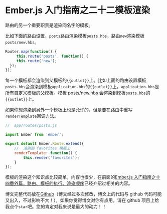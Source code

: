 # Ember.js 入门指南之二十二模板渲染

路由的另一个重要职责是渲染同名字的模板。

比如下面的路由设置，`posts`路由渲染模板`posts.hbs`，路由`new`渲染模板`posts/new.hbs`。

```js
Router.map(function() {  
     this.route('posts', function() {
     this.route('new');
  });
}); 
```

每一个模板都会渲染到父模板的`{{outlet}}`上。比如上面的路由设置模板`posts.hbs`会渲染到模板`application.hbs`的`{{outlet}}`上。`application.hbs`是所有自定义模板的父模板。模板 posts/new.hbs 会渲染到模板`posts.hbs`的`{{outlet}}`上。

如果你想渲染到另外一个模板上也是允许的，但是要在路由中重写`renderTemplate`回调方法。

```js
//  app/routes/posts.js

import Ember from 'ember';

export default Ember.Route.extend({  
    //  渲染到 favorites 模板上
    renderTemplate: function() {
        this.render('favorites');
    }
}); 
```

模板的渲染这个知识点比较简单，内容也很少，在前面的[Ember.js 入门指南之十四番外篇，路由、模板的执行、渲染顺序](http://blog.ddlisting.com/2016/03/22/ember-js-ru-men-zhi-nan-zhi-shi-si-fan-wai-pian-lu-you-mo-ban-de-zhi-xing-xuan-ran-shun-xu/)已经介绍过相关的内容。

博文完整代码放在[Github](https://github.com/ubuntuvim/my_emberjs_code)（博文经过多次修改，博文上的代码与 github 代码可能又出入，不过影响不大！），如果你觉得博文对你有点用，请在 github 项目上给我点个`star`吧。您的肯定对我来说是最大的动力！！